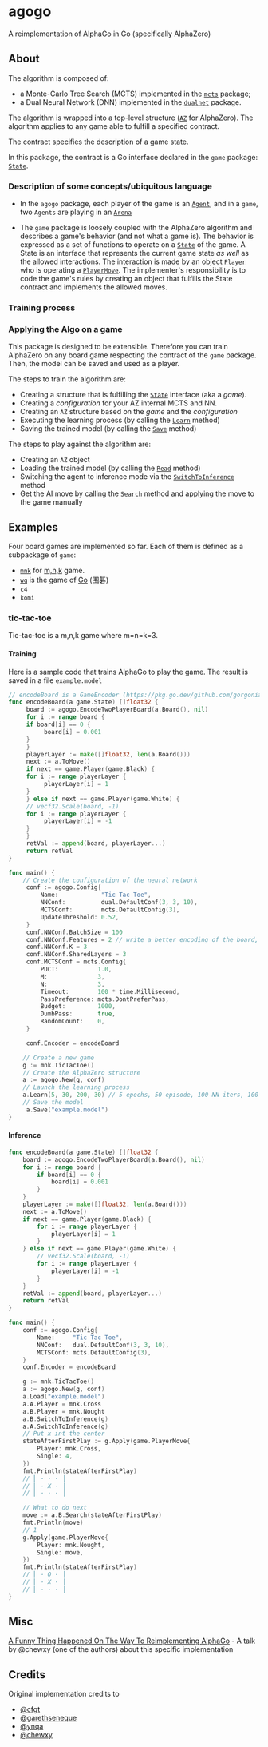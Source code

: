 # agogo

A reimplementation of AlphaGo in Go (specifically AlphaZero)

## About

The algorithm is composed of:

- a Monte-Carlo Tree Search (MCTS) implemented in the [`mcts`](https://pkg.go.dev/github.com/gorgonia/agogo/mcts) package;
- a Dual Neural Network (DNN) implemented in the [`dualnet`](https://pkg.go.dev/github.com/gorgonia/agogo/dualnet) package.

The algorithm is wrapped into a top-level structure ([`AZ`](https://pkg.go.dev/github.com/gorgonia/agogo#AZ) for AlphaZero). The algorithm applies to any game able to fulfill a specified contract.

The contract specifies the description of a game state.

In this package, the contract is a Go interface declared in the `game` package: [`State`](https://pkg.go.dev/github.com/gorgonia/agogo/game#State).

### Description of some concepts/ubiquitous language

- In the `agogo` package, each player of the game is an [`Agent`](https://pkg.go.dev/github.com/gorgonia/agogo#Agent), and in a `game`, two `Agents` are playing in an [`Arena`](https://pkg.go.dev/github.com/gorgonia/agogo@v0.1.0#Arena)

- The `game` package is loosely coupled with the AlphaZero algorithm and describes a game's behavior (and not what a game is). The behavior is expressed as a set of functions to operate on a [`State`](https://pkg.go.dev/github.com/gorgonia/agogo/game#State) of the game. A State is an interface that represents the current game state *as well* as the allowed interactions. The interaction is made by an object [`Player`](https://pkg.go.dev/github.com/gorgonia/agogo/game#Player) who is operating a [`PlayerMove`](https://pkg.go.dev/github.com/gorgonia/agogo/game#PlayerMove). The implementer's responsibility is to code the game's rules by creating an object that fulfills the State contract and implements the allowed moves.

### Training process

### Applying the Algo on a game

This package is designed to be extensible. Therefore you can train AlphaZero on any board game respecting the contract of the `game` package.
Then, the model can be saved and used as a player.

The steps to train the algorithm are:

- Creating a structure that is fulfilling the [`State`](https://pkg.go.dev/github.com/gorgonia/agogo/game#State) interface (aka a _game_).
- Creating a _configuration_ for your AZ internal MCTS and NN.
- Creating an `AZ` structure based on the _game_ and  the _configuration_
- Executing the learning process (by calling the [`Learn`](https://pkg.go.dev/github.com/gorgonia/agogo#AZ.Learn) method)
- Saving the trained model (by calling the [`Save`](https://pkg.go.dev/github.com/gorgonia/agogo#AZ.Save) method)

The steps to play against the algorithm are:

- Creating an `AZ` object
- Loading the trained model (by calling the [`Read`](https://pkg.go.dev/github.com/gorgonia/agogo#AZ.Read) method)
- Switching the agent to inference mode via the [`SwitchToInference`](https://pkg.go.dev/github.com/gorgonia/agogo#Agent.SwitchToInference) method
- Get the AI move by calling the [`Search`](https://pkg.go.dev/github.com/gorgonia/agogo#Agent.Search) method and applying the move to the game manually

## Examples

Four board games are implemented so far. Each of them is defined as a subpackage of `game`:

- [`mnk`](https://pkg.go.dev/github.com/gorgonia/agogo/game/mnk) for [m,n,k](https://en.wikipedia.org/wiki/M,n,k-game) game.
- [`wq`](https://pkg.go.dev/github.com/gorgonia/agogo/game/mnk) is the game of [Go](https://en.wikipedia.org/wiki/Go_(game)) (围碁)
- `c4`
- `komi`

### tic-tac-toe

Tic-tac-toe is a m,n,k game where m=n=k=3.

#### Training

Here is a sample code that trains AlphaGo to play the game. The result is saved in a file `example.model`

```go
// encodeBoard is a GameEncoder (https://pkg.go.dev/github.com/gorgonia/agogo#GameEncoder) for the tic-tac-toe
func encodeBoard(a game.State) []float32 {
     board := agogo.EncodeTwoPlayerBoard(a.Board(), nil)
     for i := range board {
     if board[i] == 0 {
          board[i] = 0.001
     }
     }
     playerLayer := make([]float32, len(a.Board()))
     next := a.ToMove()
     if next == game.Player(game.Black) {
     for i := range playerLayer {
          playerLayer[i] = 1
     }
     } else if next == game.Player(game.White) {
     // vecf32.Scale(board, -1)
     for i := range playerLayer {
          playerLayer[i] = -1
     }
     }
     retVal := append(board, playerLayer...)
     return retVal
}

func main() {
    // Create the configuration of the neural network
     conf := agogo.Config{
         Name:            "Tic Tac Toe",
         NNConf:          dual.DefaultConf(3, 3, 10),
         MCTSConf:        mcts.DefaultConfig(3),
         UpdateThreshold: 0.52,
     }
     conf.NNConf.BatchSize = 100
     conf.NNConf.Features = 2 // write a better encoding of the board, and increase features (and that allows you to increase K as well)
     conf.NNConf.K = 3
     conf.NNConf.SharedLayers = 3
     conf.MCTSConf = mcts.Config{
         PUCT:           1.0,
         M:              3,
         N:              3,
         Timeout:        100 * time.Millisecond,
         PassPreference: mcts.DontPreferPass,
         Budget:         1000,
         DumbPass:       true,
         RandomCount:    0,
     }

     conf.Encoder = encodeBoard

    // Create a new game
    g := mnk.TicTacToe()
    // Create the AlphaZero structure 
    a := agogo.New(g, conf)
    // Launch the learning process
    a.Learn(5, 30, 200, 30) // 5 epochs, 50 episode, 100 NN iters, 100 games.
    // Save the model
     a.Save("example.model")
}
```

#### Inference

```go
func encodeBoard(a game.State) []float32 {
    board := agogo.EncodeTwoPlayerBoard(a.Board(), nil)
    for i := range board {
        if board[i] == 0 {
            board[i] = 0.001
        }
    }
    playerLayer := make([]float32, len(a.Board()))
    next := a.ToMove()
    if next == game.Player(game.Black) {
        for i := range playerLayer {
            playerLayer[i] = 1
        }
    } else if next == game.Player(game.White) {
        // vecf32.Scale(board, -1)
        for i := range playerLayer {
            playerLayer[i] = -1
        }
    }
    retVal := append(board, playerLayer...)
    return retVal
}

func main() {
    conf := agogo.Config{
        Name:     "Tic Tac Toe",
        NNConf:   dual.DefaultConf(3, 3, 10),
        MCTSConf: mcts.DefaultConfig(3),
    }
    conf.Encoder = encodeBoard

    g := mnk.TicTacToe()
    a := agogo.New(g, conf)
    a.Load("example.model")
    a.A.Player = mnk.Cross
    a.B.Player = mnk.Nought
    a.B.SwitchToInference(g)
    a.A.SwitchToInference(g)
    // Put x int the center
    stateAfterFirstPlay := g.Apply(game.PlayerMove{
        Player: mnk.Cross,
        Single: 4,
    })
    fmt.Println(stateAfterFirstPlay)
    // ⎢ · · · ⎥
    // ⎢ · X · ⎥
    // ⎢ · · · ⎥

    // What to do next
    move := a.B.Search(stateAfterFirstPlay)
    fmt.Println(move)
    // 1
    g.Apply(game.PlayerMove{
        Player: mnk.Nought,
        Single: move,
    })
    fmt.Println(stateAfterFirstPlay)
    // ⎢ · O · ⎥
    // ⎢ · X · ⎥
    // ⎢ · · · ⎥
}
```

## Misc

[A Funny Thing Happened On The Way To Reimplementing AlphaGo](https://www.youtube.com/watch?v=nk87zsxpF1A) -  A talk by @chewxy (one of the authors) about this specific implementation

## Credits

Original implementation credits to

- [@cfgt](https://github.com/cfgt)
- [@garethseneque](https://twitter.com/garethseneque)
- [@ynqa](https://github.com/ynqa)
- [@chewxy](https://github.com/chewxy)